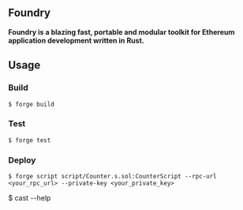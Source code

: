 ## Foundry

**Foundry is a blazing fast, portable and modular toolkit for Ethereum application development written in Rust.**

## Usage

### Build

```shell
$ forge build
```

### Test

```shell
$ forge test
```


### Deploy

```shell
$ forge script script/Counter.s.sol:CounterScript --rpc-url <your_rpc_url> --private-key <your_private_key>
```


$ cast --help
```
